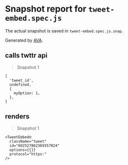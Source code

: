 # Snapshot report for `tweet-embed.spec.js`

The actual snapshot is saved in `tweet-embed.spec.js.snap`.

Generated by [AVA](https://ava.li).

## calls twttr api

> Snapshot 1

    [
      'tweet_id',
      undefined,
      {
        myOption: 1,
      },
    ]

## renders

> Snapshot 1

    <TweetEmbed⍟
      className="tweet"
      id="692527862369357824"
      options={{}}
      protocol="https:"
    />
